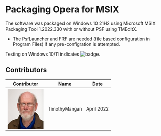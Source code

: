 # Packaging Opera for MSIX

The software was packaged on Windows 10 21H2 using Microsoft MSIX Packaging Tool 1.2022.330 with or without PSF using TMEditX.
* The PsfLauncher and FRF are needed (file based configuration in Program Files) if any pre-configration is attempted. 


Testing on Windows 10/11 indicates ![badge](https://img.shields.io/badge/-Unknown%2FUntested-lightgray?style=for-the-badge).  


## Contributors

| Contributor | Name | Date |
|----|----|----|
| [<img src="/media/Contributors/TimMangan.jpg" align="left" Height="128" />](/media/Contributors/TimMangan.jpg) | TimothyMangan | April 2022 |


